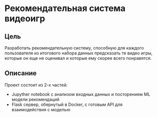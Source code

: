 # Рекомендательная система видеоигр

## Цель

Разработать рекомендательную систему, способную для каждого пользователя из итогового набора данных предсказать те видео игры, которые он еще не оценивал и которые ему скорее всего понравятся.

## Описание

Проект состоит из 2-х частей:

* Jupyther notebook с анализом входных данных и посторением ML модели рекомендаций
* Flask сервер, обернутый в Docker, с готовым API для взаимодействия с моделью